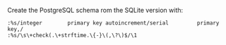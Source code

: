 Create the PostgreSQL schema rom the SQLite version with:

    :%s/integer        primary key autoincrement/serial         primary key,/
    :%s/\s\+check(.\+strftime.\{-}\(,\?\)$/\1
